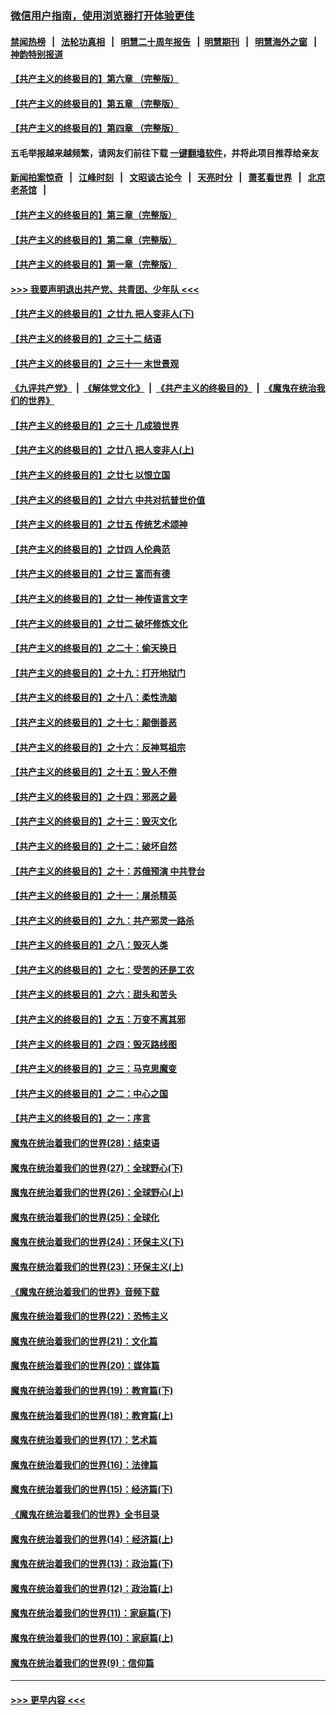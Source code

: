 ### [微信用户指南，使用浏览器打开体验更佳](https://github.com/gfw-breaker/banned-news1/blob/master/indexes/wechat-guide.md?t=0)
#### [禁闻热榜](热点新闻.md?t=0)  &nbsp;&nbsp;|&nbsp;&nbsp; [法轮功真相](https://github.com/gfw-breaker/truth/blob/master/README.md?t=0) &nbsp;&nbsp;|&nbsp;&nbsp; [明慧二十周年报告](https://github.com/gfw-breaker/mh-reports/blob/master/README.md?t=0) &nbsp;&nbsp;|&nbsp;&nbsp;[明慧期刊](https://github.com/gfw-breaker/mh-qikan) &nbsp;&nbsp;|&nbsp;&nbsp; [明慧海外之窗](https://github.com/gfw-breaker/mh-news/blob/master/README.md?t=0) &nbsp;&nbsp;|&nbsp;&nbsp; [神韵特别报道](https://github.com/gfw-breaker/mh-news/blob/master/shenyun.md?t=0)
#### [【共产主义的终极目的】第六章 （完整版）](../pages/nsc422/n11428913.md?t=02091744) 
#### [【共产主义的终极目的】第五章 （完整版）](../pages/nsc422/n11428912.md?t=02091744) 
#### [【共产主义的终极目的】第四章 （完整版）](../pages/nsc422/n11428907.md?t=02091744) 
#### 五毛举报越来越频繁，请网友们前往下载 [一键翻墙软件](https://github.com/gfw-breaker/ssr-accounts)，并将此项目推荐给亲友
#### [新闻拍案惊奇](https://github.com/gfw-breaker/banned-news1/blob/master/pages/link4.md) &nbsp;&nbsp;|&nbsp;&nbsp; [江峰时刻](https://github.com/gfw-breaker/banned-news1/blob/master/pages/link4.md) &nbsp;&nbsp;|&nbsp;&nbsp; [文昭谈古论今](https://github.com/gfw-breaker/banned-news1/blob/master/pages/link4.md) &nbsp;&nbsp;|&nbsp;&nbsp; [天亮时分](https://github.com/gfw-breaker/banned-news1/blob/master/pages/link4.md) &nbsp;&nbsp;|&nbsp;&nbsp; [萧茗看世界](https://github.com/gfw-breaker/banned-news1/blob/master/pages/link4.md) &nbsp;&nbsp;|&nbsp;&nbsp; [北京老茶馆](https://github.com/gfw-breaker/banned-news1/blob/master/pages/link4.md) &nbsp;&nbsp;|&nbsp;&nbsp; 
#### [【共产主义的终极目的】第三章（完整版）](../pages/nsc422/n11428848.md?t=02091744) 
#### [【共产主义的终极目的】第二章（完整版）](../pages/nsc422/n11428831.md?t=02091744) 
#### [【共产主义的终极目的】第一章（完整版）](../pages/nsc422/n11417651.md?t=02091744) 
#### [>>> 我要声明退出共产党、共青团、少年队 <<<](https://github.com/begood0513/goodnews/blob/master/quit/letter.md) 
#### [【共产主义的终极目的】之廿九 把人变非人(下)](../pages/nsc422/n11344140.md?t=02091744) 
#### [【共产主义的终极目的】之三十二 结语](../pages/nsc422/n11360535.md?t=02091744) 
#### [【共产主义的终极目的】之三十一 末世景观](../pages/nsc422/n11351129.md?t=02091744) 
#### [《九评共产党》](https://github.com/begood0513/9ping.md/blob/master/README.md) &nbsp;|&nbsp; [《解体党文化》](../../../../jtdwh.md/blob/master/README.md)  &nbsp;|&nbsp; [《共产主义的终极目的》](../../../../gczydzjmd.md/blob/master/README.md) &nbsp;|&nbsp; [《魔鬼在统治我们的世界》](../../../../mgztzwmdsj.md/blob/master/README.md) 
#### [【共产主义的终极目的】之三十 几成狼世界](../pages/nsc422/n11348280.md?t=02091744) 
#### [【共产主义的终极目的】之廿八 把人变非人(上)](../pages/nsc422/n11340492.md?t=02091744) 
#### [【共产主义的终极目的】之廿七 以恨立国](../pages/nsc422/n11336944.md?t=02091744) 
#### [【共产主义的终极目的】之廿六 中共对抗普世价值](../pages/nsc422/n11324785.md?t=02091744) 
#### [【共产主义的终极目的】之廿五 传统艺术颂神](../pages/nsc422/n11296396.md?t=02091744) 
#### [【共产主义的终极目的】之廿四 人伦典范](../pages/nsc422/n11296397.md?t=02091744) 
#### [【共产主义的终极目的】之廿三 富而有德](../pages/nsc422/n11283598.md?t=02091744) 
#### [【共产主义的终极目的】之廿一 神传语言文字](../pages/nsc422/n11263265.md?t=02091744) 
#### [【共产主义的终极目的】之廿二 破坏修炼文化](../pages/nsc422/n11245728.md?t=02091744) 
#### [【共产主义的终极目的】之二十：偷天换日](../pages/nsc422/n11238846.md?t=02091744) 
#### [【共产主义的终极目的】之十九：打开地狱门](../pages/nsc422/n11206376.md?t=02091744) 
#### [【共产主义的终极目的】之十八：柔性洗脑](../pages/nsc422/n11199994.md?t=02091744) 
#### [【共产主义的终极目的】之十七：颠倒善恶](../pages/nsc422/n11179782.md?t=02091744) 
#### [【共产主义的终极目的】之十六：反神骂祖宗](../pages/nsc422/n11166798.md?t=02091744) 
#### [【共产主义的终极目的】之十五：毁人不倦](../pages/nsc422/n11166792.md?t=02091744) 
#### [【共产主义的终极目的】之十四：邪恶之最](../pages/nsc422/n11150249.md?t=02091744) 
#### [【共产主义的终极目的】之十三：毁灭文化](../pages/nsc422/n11135227.md?t=02091744) 
#### [【共产主义的终极目的】之十二：破坏自然](../pages/nsc422/n11135214.md?t=02091744) 
#### [【共产主义的终极目的】之十：苏俄预演 中共登台](../pages/nsc422/n11118424.md?t=02091744) 
#### [【共产主义的终极目的】之十一：屠杀精英](../pages/nsc422/n11118442.md?t=02091744) 
#### [【共产主义的终极目的】之九：共产邪灵一路杀](../pages/nsc422/n11114139.md?t=02091744) 
#### [【共产主义的终极目的】之八：毁灭人类](../pages/nsc422/n11108503.md?t=02091744) 
#### [【共产主义的终极目的】之七：受苦的还是工农](../pages/nsc422/n11101809.md?t=02091744) 
#### [【共产主义的终极目的】之六：甜头和苦头](../pages/nsc422/n11096971.md?t=02091744) 
#### [【共产主义的终极目的】之五：万变不离其邪](../pages/nsc422/n11091285.md?t=02091744) 
#### [【共产主义的终极目的】之四：毁灭路线图](../pages/nsc422/n11086284.md?t=02091744) 
#### [【共产主义的终极目的】之三：马克思魔变](../pages/nsc422/n11061941.md?t=02091744) 
#### [【共产主义的终极目的】之二：中心之国](../pages/nsc422/n11047728.md?t=02091744) 
#### [【共产主义的终极目的】之一：序言](../pages/nsc422/n11086077.md?t=02091744) 
#### [魔鬼在统治着我们的世界(28)：结束语](../pages/nsc422/n10936246.md?t=02091744) 
#### [魔鬼在统治着我们的世界(27)：全球野心(下)](../pages/nsc422/n10928319.md?t=02091744) 
#### [魔鬼在统治着我们的世界(26)：全球野心(上)](../pages/nsc422/n10900318.md?t=02091744) 
#### [魔鬼在统治着我们的世界(25)：全球化](../pages/nsc422/n10788205.md?t=02091744) 
#### [魔鬼在统治着我们的世界(24)：环保主义(下)](../pages/nsc422/n10695307.md?t=02091744) 
#### [魔鬼在统治着我们的世界(23)：环保主义(上)](../pages/nsc422/n10688613.md?t=02091744) 
#### [《魔鬼在统治着我们的世界》音频下载](../pages/nsc422/n10635553.md?t=02091744) 
#### [魔鬼在统治着我们的世界(22)：恐怖主义](../pages/nsc422/n10614727.md?t=02091744) 
#### [魔鬼在统治着我们的世界(21)：文化篇](../pages/nsc422/n10597706.md?t=02091744) 
#### [魔鬼在统治着我们的世界(20)：媒体篇](../pages/nsc422/n10586579.md?t=02091744) 
#### [魔鬼在统治着我们的世界(19)：教育篇(下)](../pages/nsc422/n10564808.md?t=02091744) 
#### [魔鬼在统治着我们的世界(18)：教育篇(上)](../pages/nsc422/n10526970.md?t=02091744) 
#### [魔鬼在统治着我们的世界(17)：艺术篇](../pages/nsc422/n10499093.md?t=02091744) 
#### [魔鬼在统治着我们的世界(16)：法律篇](../pages/nsc422/n10485969.md?t=02091744) 
#### [魔鬼在统治着我们的世界(15)：经济篇(下)](../pages/nsc422/n10469975.md?t=02091744) 
#### [《魔鬼在统治着我们的世界》全书目录](../pages/nsc422/n10464261.md?t=02091744) 
#### [魔鬼在统治着我们的世界(14)：经济篇(上)](../pages/nsc422/n10457370.md?t=02091744) 
#### [魔鬼在统治着我们的世界(13)：政治篇(下)](../pages/nsc422/n10448270.md?t=02091744) 
#### [魔鬼在统治着我们的世界(12)：政治篇(上)](../pages/nsc422/n10444576.md?t=02091744) 
#### [魔鬼在统治着我们的世界(11)：家庭篇(下)](../pages/nsc422/n10440961.md?t=02091744) 
#### [魔鬼在统治着我们的世界(10)：家庭篇(上)](../pages/nsc422/n10435448.md?t=02091744) 
#### [魔鬼在统治着我们的世界(9)：信仰篇](../pages/nsc422/n10432159.md?t=02091744) 

----
#### [ >>> 更早内容 <<< ](../indexes/nsc422-earlier.md)

